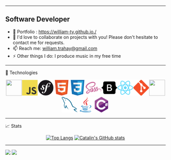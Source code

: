 
---

<h2>Software Developer</h2>

- 🔭 Portfolio : https://william-ty.github.io./
- 👯 I'd love to collaborate on projects with you! Please don't hesitate to contact me for requests.
- 📫 Reach me: william.trahay@gmail.com
- ⚡ Other things I do: I produce music in my free time 

--- 

🚀 Technologies 

<div align="center">
  <img src="https://raw.githubusercontent.com/jmnote/z-icons/master/svg/php.svg" width="50" height="50"/><img src="https://raw.githubusercontent.com/devicons/devicon/c7d326b6009e60442abc35fa45706d6f30ee4c8e/icons/javascript/javascript-original.svg" width="50" height="50"/><img src="https://raw.githubusercontent.com/devicons/devicon/master/icons/symfony/symfony-original.svg" width="50" height="50"/><img src="https://raw.githubusercontent.com/devicons/devicon/c7d326b6009e60442abc35fa45706d6f30ee4c8e/icons/html5/html5-original.svg" width="50" height="50"/><img src="https://raw.githubusercontent.com/devicons/devicon/c7d326b6009e60442abc35fa45706d6f30ee4c8e/icons/css3/css3-original.svg" width="50" height="50"/><img src="https://raw.githubusercontent.com/devicons/devicon/c7d326b6009e60442abc35fa45706d6f30ee4c8e/icons/sass/sass-original.svg" width="50" height="50"/><img src="https://raw.githubusercontent.com/devicons/devicon/c7d326b6009e60442abc35fa45706d6f30ee4c8e/icons/bootstrap/bootstrap-plain.svg" width="50" height="50"/><img src="https://raw.githubusercontent.com/devicons/devicon/c7d326b6009e60442abc35fa45706d6f30ee4c8e/icons/react/react-original.svg" width="50" height="50"/><img src="https://raw.githubusercontent.com/devicons/devicon/c7d326b6009e60442abc35fa45706d6f30ee4c8e/icons/git/git-original.svg" width="50" height="50"/><img src="https://raw.githubusercontent.com/jmnote/z-icons/master/svg/python.svg" width="50" height="50"/><img src="https://raw.githubusercontent.com/devicons/devicon/master/icons/mysql/mysql-original.svg" width="50" height="50"/><img src="https://raw.githubusercontent.com/devicons/devicon/master/icons/java/java-original.svg" width="50" height="50"/><img src="https://raw.githubusercontent.com/devicons/devicon/master/icons/csharp/csharp-original.svg" width="50" height="50"/>
</div>

---

📈 Stats

<div align="center">
  
  [![Top Langs](https://github-readme-stats.vercel.app/api/top-langs/?username=william-ty&hide=hack&theme=vision-friendly-dark)](https://github.com/anuraghazra/github-readme-stats)
  [![Catalin's GitHub stats](https://github-readme-stats.vercel.app/api?username=william-ty&theme=vision-friendly-dark)](https://github.com/anuraghazra/github-readme-stats)
  
</div>

---

[<img src="https://img.shields.io/badge/Twitter-1DA1F2?style=for-the-badge&logo=twitter&logoColor=white"/>](https://twitter.com/webartwill)
[<img src="https://img.shields.io/badge/LinkedIn-0077B5?style=for-the-badge&logo=linkedin&logoColor=white"/>](https://www.linkedin.com/in/william-trahay/)


